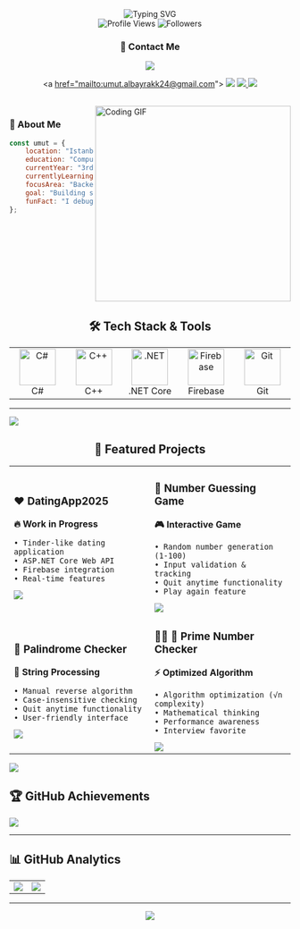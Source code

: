 <div align="center">
<img src="[https://readme-typing-svg.herokuapp.com/?font=Fira+Code&size=30&duration=3000&pause=1000&color=3B82F6&center=true&vCenter=true&width=600&lines=Hi+👋+I'm+Umut;Backend+Developer+🚀;Computer+Engineering+Student+💻](https://readme-typing-svg.herokuapp.com/?font=Fira+Code&size=30&duration=3000&pause=1000&color=3B82F6&center=true&vCenter=true&width=600&lines=Hi+%F0%9F%91%8B+I%27m+Umut;Backend+Developer+%F0%9F%9A%80;Computer+Engineering+Student+%F0%9F%92%BB)" alt="Typing SVG" />
</div>

<div align="center">
<img src="[https://komarev.com/ghpvc/?username=umutalb&label=Profile views&color=3B82F6&style=for-the-badge](https://komarev.com/ghpvc/?username=umutalb&label=Profile%20views&color=3B82F6&style=for-the-badge)" alt="Profile Views" />
<img src="https://img.shields.io/github/followers/umutalb?style=for-the-badge&color=3B82F6" alt="Followers" />
</div>

<div align="center">

### 📧 Contact Me

<a href="https://umutalbayrak.dev/">
<img src="https://img.shields.io/badge/Portfolio-umutalbayrak.dev-FF5722?style=for-the-badge&logo=google-chrome&logoColor=white" />
</a>

<a [href="mailto:umut.albayrakk24@gmail.com](mailto:href=%22mailto:umut.albayrakk24@gmail.com)">
<img src="https://img.shields.io/badge/Email-EA4335?style=for-the-badge&logo=gmail&logoColor=white" />
</a>
<a href="https://www.linkedin.com/in/umut-albayrak24/">
<img src="https://img.shields.io/badge/LinkedIn-0A66C2?style=for-the-badge&logo=linkedin&logoColor=white" />
</a>
<a href="https://github.com/Umutalb?tab=repositories">
<img src="https://img.shields.io/badge/REPO-View_Code-blue?style=for-the-badge&logo=github" />
</a>

</div>

<br>

<img align="right" src="https://github.com/Umutalb/Umutalb/blob/main/img/EatSleepCodeRepeat.gif" width="350" alt="Coding GIF"/>

### 💫 About Me

```jsx
const umut = {
    location: "Istanbul, Turkey 🌉",
    education: "Computer Engineering Student 🎓",
    currentYear: "3rd Year",
    currentlyLearning: ["C#", "ASP.NET Core", "Firebase"],
    focusArea: "Backend Development",
    goal: "Building scalable Web APIs & secure systems",
    funFact: "I debug with coffee ☕"
};

```

<br clear="right"/>

<div align="center">

## 🛠️ Tech Stack & Tools

<table>
<tr>
<td align="center" width="96">
<img src="https://skillicons.dev/icons?i=cs" width="65" height="65" alt="C#" />
<br>C#
</td>
<td align="center" width="96">
<img src="https://skillicons.dev/icons?i=cpp" width="65" height="65" alt="C++" />
<br>C++
</td>
<td align="center" width="96">
<img src="https://skillicons.dev/icons?i=dotnet" width="65" height="65" alt=".NET" />
<br>.NET Core
</td>
<td align="center" width="96">
<img src="https://skillicons.dev/icons?i=firebase" width="65" height="65" alt="Firebase" />
<br>Firebase
</td>
<td align="center" width="96">
<img src="https://skillicons.dev/icons?i=git" width="65" height="65" alt="Git" />
<br>Git
</td>
</tr>
</table>

</div>

---

<img src="https://user-images.githubusercontent.com/73097560/115834477-dbab4500-a447-11eb-908a-139a6edaec5c.gif">

<div align="center">

## 🚀 Featured Projects

<table>
<tr>
<td width="50%">

### ❤️ DatingApp2025

**🔥 Work in Progress**

```
• Tinder-like dating application
• ASP.NET Core Web API
• Firebase integration
• Real-time features

```

<a href="https://github.com/Umutalb/TinderCloneProject">
<img src="https://img.shields.io/badge/REPO-View_Code-blue?style=for-the-badge&logo=github" />
</a>

</td>
<td width="50%">

### 🎲 Number Guessing Game

**🎮 Interactive Game**

```
• Random number generation (1-100)
• Input validation & tracking
• Quit anytime functionality
• Play again feature

```

<a href="https://github.com/Umutalb/Number-Guessing-Game">
<img src="https://img.shields.io/badge/REPO-View_Code-blue?style=for-the-badge&logo=github" />
</a>

</td>
</tr>
<tr>
<td width="50%">

### 🔄 Palindrome Checker

**📝 String Processing**

```
• Manual reverse algorithm
• Case-insensitive checking
• Quit anytime functionality
• User-friendly interface

```

<a href="https://github.com/Umutalb/Palindrome-Checker">
<img src="https://img.shields.io/badge/REPO-View_Code-blue?style=for-the-badge&logo=github" />
</a>

</td>
<td width="50%">

### 🧑‍💼 🔢 Prime Number Checker

**⚡ Optimized Algorithm**

```
• Algorithm optimization (√n complexity)
• Mathematical thinking
• Performance awareness
• Interview favorite

```

<a href="https://github.com/Umutalb/Prime-Number-Checker">
<img src="https://img.shields.io/badge/REPO-View_Code-blue?style=for-the-badge&logo=github" />
</a>

</td>
</tr>
</table>

</div>

<img src="https://user-images.githubusercontent.com/73097560/115834477-dbab4500-a447-11eb-908a-139a6edaec5c.gif">

## 🏆 GitHub Achievements

<img src="https://github-profile-trophy.vercel.app/?username=Umutalb&theme=tokyonight&no-frame=true&row=1&column=6" />

</div>

---

## 📊 GitHub Analytics

<div align="center">
<table>
<tr>
<td width="50%">

<img src="https://github-readme-stats.vercel.app/api?username=Umutalb&show_icons=true&theme=tokyonight&hide_border=true&count_private=true" />

</td>
<td width="50%">

<img src="https://github-readme-stats.vercel.app/api/top-langs/?username=Umutalb&theme=tokyonight&hide_border=true&layout=compact&langs_count=8" />

</td>
</tr>
</table>
</div>

---

<div align="center">
<img src="[https://capsule-render.vercel.app/api?type=waving&color=gradient&height=100&section=footer&width=100%](https://capsule-render.vercel.app/api?type=waving&color=gradient&height=100&section=footer&width=100%25)"/>
</div>
